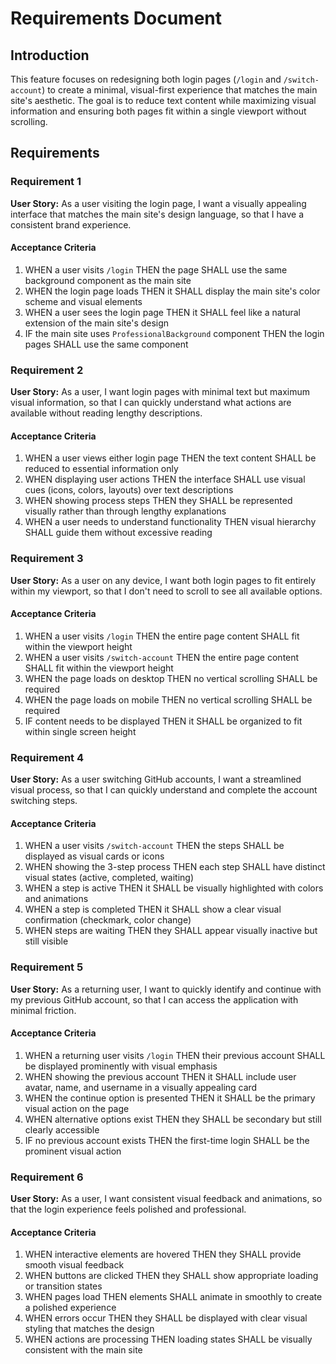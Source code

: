 # Requirements Document

## Introduction

This feature focuses on redesigning both login pages (`/login` and `/switch-account`) to create a minimal, visual-first experience that matches the main site's aesthetic. The goal is to reduce text content while maximizing visual information and ensuring both pages fit within a single viewport without scrolling.

## Requirements

### Requirement 1

**User Story:** As a user visiting the login page, I want a visually appealing interface that matches the main site's design language, so that I have a consistent brand experience.

#### Acceptance Criteria

1. WHEN a user visits `/login` THEN the page SHALL use the same background component as the main site
2. WHEN the login page loads THEN it SHALL display the main site's color scheme and visual elements
3. WHEN a user sees the login page THEN it SHALL feel like a natural extension of the main site's design
4. IF the main site uses `ProfessionalBackground` component THEN the login pages SHALL use the same component

### Requirement 2

**User Story:** As a user, I want login pages with minimal text but maximum visual information, so that I can quickly understand what actions are available without reading lengthy descriptions.

#### Acceptance Criteria

1. WHEN a user views either login page THEN the text content SHALL be reduced to essential information only
2. WHEN displaying user actions THEN the interface SHALL use visual cues (icons, colors, layouts) over text descriptions
3. WHEN showing process steps THEN they SHALL be represented visually rather than through lengthy explanations
4. WHEN a user needs to understand functionality THEN visual hierarchy SHALL guide them without excessive reading

### Requirement 3

**User Story:** As a user on any device, I want both login pages to fit entirely within my viewport, so that I don't need to scroll to see all available options.

#### Acceptance Criteria

1. WHEN a user visits `/login` THEN the entire page content SHALL fit within the viewport height
2. WHEN a user visits `/switch-account` THEN the entire page content SHALL fit within the viewport height
3. WHEN the page loads on desktop THEN no vertical scrolling SHALL be required
4. WHEN the page loads on mobile THEN no vertical scrolling SHALL be required
5. IF content needs to be displayed THEN it SHALL be organized to fit within single screen height

### Requirement 4

**User Story:** As a user switching GitHub accounts, I want a streamlined visual process, so that I can quickly understand and complete the account switching steps.

#### Acceptance Criteria

1. WHEN a user visits `/switch-account` THEN the steps SHALL be displayed as visual cards or icons
2. WHEN showing the 3-step process THEN each step SHALL have distinct visual states (active, completed, waiting)
3. WHEN a step is active THEN it SHALL be visually highlighted with colors and animations
4. WHEN a step is completed THEN it SHALL show a clear visual confirmation (checkmark, color change)
5. WHEN steps are waiting THEN they SHALL appear visually inactive but still visible

### Requirement 5

**User Story:** As a returning user, I want to quickly identify and continue with my previous GitHub account, so that I can access the application with minimal friction.

#### Acceptance Criteria

1. WHEN a returning user visits `/login` THEN their previous account SHALL be displayed prominently with visual emphasis
2. WHEN showing the previous account THEN it SHALL include user avatar, name, and username in a visually appealing card
3. WHEN the continue option is presented THEN it SHALL be the primary visual action on the page
4. WHEN alternative options exist THEN they SHALL be secondary but still clearly accessible
5. IF no previous account exists THEN the first-time login SHALL be the prominent visual action

### Requirement 6

**User Story:** As a user, I want consistent visual feedback and animations, so that the login experience feels polished and professional.

#### Acceptance Criteria

1. WHEN interactive elements are hovered THEN they SHALL provide smooth visual feedback
2. WHEN buttons are clicked THEN they SHALL show appropriate loading or transition states
3. WHEN pages load THEN elements SHALL animate in smoothly to create a polished experience
4. WHEN errors occur THEN they SHALL be displayed with clear visual styling that matches the design
5. WHEN actions are processing THEN loading states SHALL be visually consistent with the main site